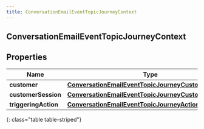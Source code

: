 ```yaml
---
title: ConversationEmailEventTopicJourneyContext
---
```

## ConversationEmailEventTopicJourneyContext

## Properties

|Name | Type | Description | Notes|
|------------ | ------------- | ------------- | -------------|
| **customer** | [**ConversationEmailEventTopicJourneyCustomer**](ConversationEmailEventTopicJourneyCustomer.html) |  | [optional] |
| **customerSession** | [**ConversationEmailEventTopicJourneyCustomerSession**](ConversationEmailEventTopicJourneyCustomerSession.html) |  | [optional] |
| **triggeringAction** | [**ConversationEmailEventTopicJourneyAction**](ConversationEmailEventTopicJourneyAction.html) |  | [optional] |
{: class="table table-striped"}


